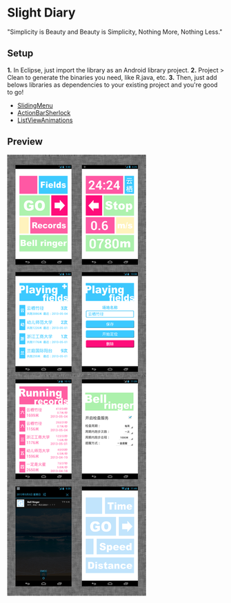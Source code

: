 Slight Diary
=======

"Simplicity is Beauty and Beauty is Simplicity, Nothing More, Nothing Less."

Setup
-----
__1.__      In Eclipse, just import the library as an Android library project.
__2.__      Project > Clean to generate the binaries you need, like R.java, etc.
__3.__      Then, just add belows libraries as dependencies to your existing project and you're good to go!
* [SlidingMenu][1]
* [ActionBarSherlock][2]
* [ListViewAnimations][3]

Preview
-------
![image](https://github.com/Jeff-Z/JRunner/blob/master/PREVIEW.png?raw=true)


[1]: https://github.com/jfeinstein10/SlidingMenu
[2]: https://github.com/JakeWharton/ActionBarSherlock
[3]: https://github.com/nhaarman/ListViewAnimations
